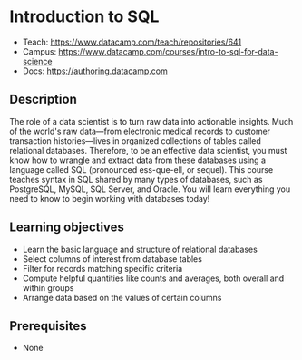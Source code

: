 # Introduction to SQL

- Teach: https://www.datacamp.com/teach/repositories/641
- Campus: https://www.datacamp.com/courses/intro-to-sql-for-data-science
- Docs: https://authoring.datacamp.com

## Description

The role of a data scientist is to turn raw data into actionable insights. Much of the world's raw data—from electronic medical records to customer transaction histories—lives in organized collections of tables called relational databases. Therefore, to be an effective data scientist, you must know how to wrangle and extract data from these databases using a language called SQL (pronounced ess-que-ell, or sequel). This course teaches syntax in SQL shared by many types of databases, such as PostgreSQL, MySQL, SQL Server, and Oracle. You will learn everything you need to know to begin working with databases today!

## Learning objectives

* Learn the basic language and structure of relational databases
* Select columns of interest from database tables
* Filter for records matching specific criteria
* Compute helpful quantities like counts and averages, both overall and within groups
* Arrange data based on the values of certain columns

## Prerequisites

* None

